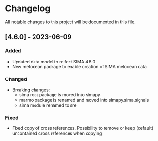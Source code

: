 # Changelog

All notable changes to this project will be documented in this file.

## [4.6.0] - 2023-06-09

### Added

- Updated data model to relfect SIMA 4.6.0
- New metocean package to enable creation of SIMA metocean data

### Changed

- Breaking changes:
    - sima root package is moved into simapy
    - marmo package is renamed and moved into simapy.sima.signals
    - sima module renamed to sre

### Fixed

- Fixed copy of cross references. Possibility to remove or keep (default) uncontained cross references when copying

